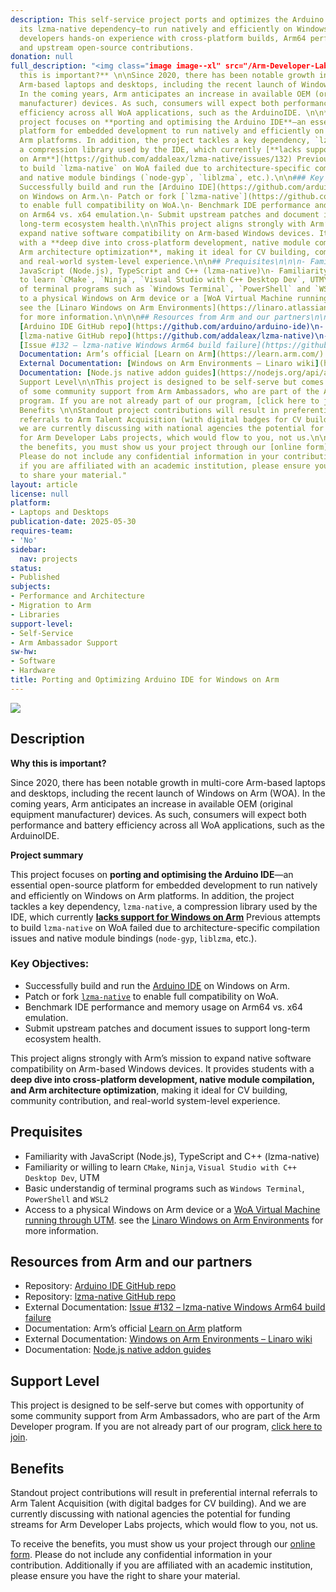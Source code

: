 ```yaml
---
description: This self-service project ports and optimizes the Arduino IDE—patching
  its lzma-native dependency—to run natively and efficiently on Windows on Arm, giving
  developers hands-on experience with cross-platform builds, Arm64 performance tuning,
  and upstream open-source contributions.
donation: null
full_description: "<img class="image image--xl" src="/Arm-Developer-Labs/images/arduino_logo.png"/>\n\n\n## Description\n\n**Why
  this is important?** \n\nSince 2020, there has been notable growth in multi-core
  Arm-based laptops and desktops, including the recent launch of Windows on Arm (WOA).
  In the coming years, Arm anticipates an increase in available OEM (original equipment
  manufacturer) devices. As such, consumers will expect both performance and battery
  efficiency across all WoA applications, such as the ArduinoIDE. \n\n**Project summary**\n\nThis
  project focuses on **porting and optimising the Arduino IDE**—an essential open-source
  platform for embedded development to run natively and efficiently on Windows on
  Arm platforms. In addition, the project tackles a key dependency, `lzma-native`,
  a compression library used by the IDE, which currently [**lacks support for Windows
  on Arm**](https://github.com/addaleax/lzma-native/issues/132) Previous attempts
  to build `lzma-native` on WoA failed due to architecture-specific compilation issues
  and native module bindings (`node-gyp`, `liblzma`, etc.).\n\n### Key Objectives:\n-
  Successfully build and run the [Arduino IDE](https://github.com/arduino/arduino-ide)
  on Windows on Arm.\n- Patch or fork [`lzma-native`](https://github.com/addaleax/lzma-native)
  to enable full compatibility on WoA.\n- Benchmark IDE performance and memory usage
  on Arm64 vs. x64 emulation.\n- Submit upstream patches and document issues to support
  long-term ecosystem health.\n\nThis project aligns strongly with Arm’s mission to
  expand native software compatibility on Arm-based Windows devices. It provides students
  with a **deep dive into cross-platform development, native module compilation, and
  Arm architecture optimization**, making it ideal for CV building, community contribution,
  and real-world system-level experience.\n\n## Prequisites\n\n\n- Familiarity with
  JavaScript (Node.js), TypeScript and C++ (lzma-native)\n- Familiarity or willing
  to learn `CMake`, `Ninja`, `Visual Studio with C++ Desktop Dev`, UTM\n- Basic understandig
  of terminal programs such as `Windows Terminal`, `PowerShell` and `WSL2` \n- Access
  to a physical Windows on Arm device or a [WoA Virtual Machine running through UTM](https://mac.getutm.app/gallery/windows-11-arm).
  see the [Linaro Windows on Arm Environments](https://linaro.atlassian.net/wiki/spaces/WOAR/pages/29005479987/Windows+on+Arm+Environments)
  for more information.\n\n\n## Resources from Arm and our partners\n\n- Repository:
  [Arduino IDE GitHub repo](https://github.com/arduino/arduino-ide)\n- Repository:
  [lzma-native GitHub repo](https://github.com/addaleax/lzma-native)\n- External Documentation:
  [Issue #132 – lzma-native Windows Arm64 build failure](https://github.com/addaleax/lzma-native/issues/132)\n-
  Documentation: Arm’s official [Learn on Arm](https://learn.arm.com/) platform\n-
  External Documentation: [Windows on Arm Environments – Linaro wiki](https://linaro.atlassian.net/wiki/spaces/WOAR/pages/29005479987/Windows+on+Arm+Environments)\n-
  Documentation: [Node.js native addon guides](https://nodejs.org/api/addons.html)\n\n##
  Support Level\n\nThis project is designed to be self-serve but comes with opportunity
  of some community support from Arm Ambassadors, who are part of the Arm Developer
  program. If you are not already part of our program, [click here to join](https://www.arm.com/resources/developer-program?#register).\n\n##
  Benefits \n\nStandout project contributions will result in preferential internal
  referrals to Arm Talent Acquisition (with digital badges for CV building).  And
  we are currently discussing with national agencies the potential for funding streams
  for Arm Developer Labs projects, which would flow to you, not us.\n\nTo receive
  the benefits, you must show us your project through our [online form](https://forms.office.com/e/VZnJQLeRhD).
  Please do not include any confidential information in your contribution. Additionally
  if you are affiliated with an academic institution, please ensure you have the right
  to share your material."
layout: article
license: null
platform:
- Laptops and Desktops
publication-date: 2025-05-30
requires-team:
- 'No'
sidebar:
  nav: projects
status:
- Published
subjects:
- Performance and Architecture
- Migration to Arm
- Libraries
support-level:
- Self-Service
- Arm Ambassador Support
sw-hw:
- Software
- Hardware
title: Porting and Optimizing Arduino IDE for Windows on Arm
---
```


<img class="image image--xl" src="/Arm-Developer-Labs/images/arduino_logo.png"/>


## Description

**Why this is important?** 

Since 2020, there has been notable growth in multi-core Arm-based laptops and desktops, including the recent launch of Windows on Arm (WOA). In the coming years, Arm anticipates an increase in available OEM (original equipment manufacturer) devices. As such, consumers will expect both performance and battery efficiency across all WoA applications, such as the ArduinoIDE. 

**Project summary**

This project focuses on **porting and optimising the Arduino IDE**—an essential open-source platform for embedded development to run natively and efficiently on Windows on Arm platforms. In addition, the project tackles a key dependency, `lzma-native`, a compression library used by the IDE, which currently [**lacks support for Windows on Arm**](https://github.com/addaleax/lzma-native/issues/132) Previous attempts to build `lzma-native` on WoA failed due to architecture-specific compilation issues and native module bindings (`node-gyp`, `liblzma`, etc.).

### Key Objectives:
- Successfully build and run the [Arduino IDE](https://github.com/arduino/arduino-ide) on Windows on Arm.
- Patch or fork [`lzma-native`](https://github.com/addaleax/lzma-native) to enable full compatibility on WoA.
- Benchmark IDE performance and memory usage on Arm64 vs. x64 emulation.
- Submit upstream patches and document issues to support long-term ecosystem health.

This project aligns strongly with Arm’s mission to expand native software compatibility on Arm-based Windows devices. It provides students with a **deep dive into cross-platform development, native module compilation, and Arm architecture optimization**, making it ideal for CV building, community contribution, and real-world system-level experience.

## Prequisites


- Familiarity with JavaScript (Node.js), TypeScript and C++ (lzma-native)
- Familiarity or willing to learn `CMake`, `Ninja`, `Visual Studio with C++ Desktop Dev`, UTM
- Basic understandig of terminal programs such as `Windows Terminal`, `PowerShell` and `WSL2` 
- Access to a physical Windows on Arm device or a [WoA Virtual Machine running through UTM](https://mac.getutm.app/gallery/windows-11-arm). see the [Linaro Windows on Arm Environments](https://linaro.atlassian.net/wiki/spaces/WOAR/pages/29005479987/Windows+on+Arm+Environments) for more information.


## Resources from Arm and our partners

- Repository: [Arduino IDE GitHub repo](https://github.com/arduino/arduino-ide)
- Repository: [lzma-native GitHub repo](https://github.com/addaleax/lzma-native)
- External Documentation: [Issue #132 – lzma-native Windows Arm64 build failure](https://github.com/addaleax/lzma-native/issues/132)
- Documentation: Arm’s official [Learn on Arm](https://learn.arm.com/) platform
- External Documentation: [Windows on Arm Environments – Linaro wiki](https://linaro.atlassian.net/wiki/spaces/WOAR/pages/29005479987/Windows+on+Arm+Environments)
- Documentation: [Node.js native addon guides](https://nodejs.org/api/addons.html)

## Support Level

This project is designed to be self-serve but comes with opportunity of some community support from Arm Ambassadors, who are part of the Arm Developer program. If you are not already part of our program, [click here to join](https://www.arm.com/resources/developer-program?#register).

## Benefits 

Standout project contributions will result in preferential internal referrals to Arm Talent Acquisition (with digital badges for CV building).  And we are currently discussing with national agencies the potential for funding streams for Arm Developer Labs projects, which would flow to you, not us.

To receive the benefits, you must show us your project through our [online form](https://forms.office.com/e/VZnJQLeRhD). Please do not include any confidential information in your contribution. Additionally if you are affiliated with an academic institution, please ensure you have the right to share your material.